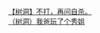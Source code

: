 [【树洞】不打，再问自杀。](http://tieba.baidu.com/p/3788645064?see_lz=1&pn=)   
[（树洞）我爸玩了个秀姐](http://tieba.baidu.com/p/3786685797?see_lz=1&pn=)   

